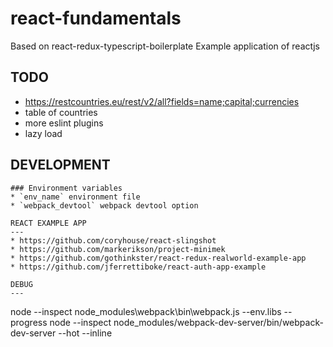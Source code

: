 # react-fundamentals
Based on react-redux-typescript-boilerplate
Example application of reactjs

TODO
---
* https://restcountries.eu/rest/v2/all?fields=name;capital;currencies
* table of countries
* more eslint plugins
* lazy load

DEVELOPMENT
---
```
### Environment variables
* `env_name` environment file
* `webpack_devtool` webpack devtool option

REACT EXAMPLE APP
---
* https://github.com/coryhouse/react-slingshot
* https://github.com/markerikson/project-minimek
* https://github.com/gothinkster/react-redux-realworld-example-app
* https://github.com/jferrettiboke/react-auth-app-example

DEBUG
---
```
node --inspect node_modules\webpack\bin\webpack.js --env.libs --progress
node --inspect node_modules/webpack-dev-server/bin/webpack-dev-server --hot --inline
```
